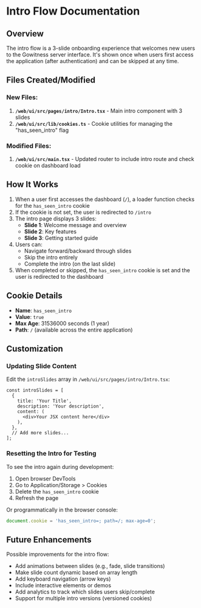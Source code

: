 # Intro Flow Documentation

## Overview
The intro flow is a 3-slide onboarding experience that welcomes new users to the Gowitness server interface. It's shown once when users first access the application (after authentication) and can be skipped at any time.

## Files Created/Modified

### New Files:
1. **`/web/ui/src/pages/intro/Intro.tsx`** - Main intro component with 3 slides
2. **`/web/ui/src/lib/cookies.ts`** - Cookie utilities for managing the "has_seen_intro" flag

### Modified Files:
1. **`/web/ui/src/main.tsx`** - Updated router to include intro route and check cookie on dashboard load

## How It Works

1. When a user first accesses the dashboard (`/`), a loader function checks for the `has_seen_intro` cookie
2. If the cookie is not set, the user is redirected to `/intro`
3. The intro page displays 3 slides:
   - **Slide 1**: Welcome message and overview
   - **Slide 2**: Key features
   - **Slide 3**: Getting started guide
4. Users can:
   - Navigate forward/backward through slides
   - Skip the intro entirely
   - Complete the intro (on the last slide)
5. When completed or skipped, the `has_seen_intro` cookie is set and the user is redirected to the dashboard

## Cookie Details
- **Name**: `has_seen_intro`
- **Value**: `true`
- **Max Age**: 31536000 seconds (1 year)
- **Path**: `/` (available across the entire application)

## Customization

### Updating Slide Content
Edit the `introSlides` array in `/web/ui/src/pages/intro/Intro.tsx`:

```tsx
const introSlides = [
  {
    title: 'Your Title',
    description: 'Your description',
    content: (
      <div>Your JSX content here</div>
    ),
  },
  // Add more slides...
];
```

### Resetting the Intro for Testing
To see the intro again during development:
1. Open browser DevTools
2. Go to Application/Storage > Cookies
3. Delete the `has_seen_intro` cookie
4. Refresh the page

Or programmatically in the browser console:
```javascript
document.cookie = 'has_seen_intro=; path=/; max-age=0';
```

## Future Enhancements

Possible improvements for the intro flow:
- Add animations between slides (e.g., fade, slide transitions)
- Make slide count dynamic based on array length
- Add keyboard navigation (arrow keys)
- Include interactive elements or demos
- Add analytics to track which slides users skip/complete
- Support for multiple intro versions (versioned cookies)
